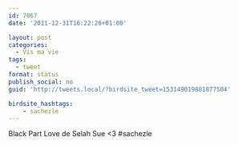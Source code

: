 ```yaml
---
id: 7067
date: '2011-12-31T16:22:26+01:00'

layout: post
categories:
  - Vis ma vie
tags:
  - tweet
format: status
publish_social: no
guid: 'http://tweets.local/?birdsite_tweet=153149019881877504'

birdsite_hashtags:
    - sachezle
---
```


Black Part Love de Selah Sue &lt;3 #sachezle